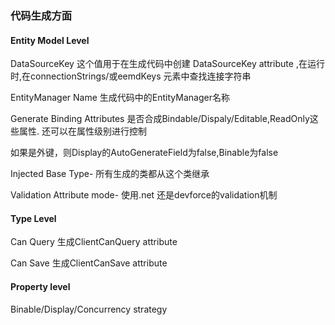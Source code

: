 ### 代码生成方面 ###

#### Entity Model Level ####

DataSourceKey 这个值用于在生成代码中创建 DataSourceKey attribute ,在运行时,在connectionStrings/或eemdKeys 元素中查找连接字符串

EntityManager Name 生成代码中的EntityManager名称

Generate Binding Attributes 是否合成Bindable/Dispaly/Editable,ReadOnly这些属性. 还可以在属性级别进行控制

如果是外键，则Display的AutoGenerateField为false,Binable为false


Injected Base Type- 所有生成的类都从这个类继承

Validation Attribute mode- 使用.net 还是devforce的validation机制


#### Type Level ####

Can Query 生成ClientCanQuery attribute

Can Save 生成ClientCanSave attribute


#### Property level ####

Binable/Display/Concurrency strategy